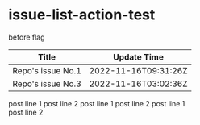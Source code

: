 # issue-list-action-test

before flag
<!--START_SECTION:activity-->
| Title | Update Time |
| ------ | ------ |
| Repo's issue No.1 | 2022-11-16T09:31:26Z |
| Repo's issue No.3 | 2022-11-16T03:02:36Z |
<!--END_SECTION:activity-->
post line 1
post line 2
post line 1
post line 2
post line 1\
post line 2
